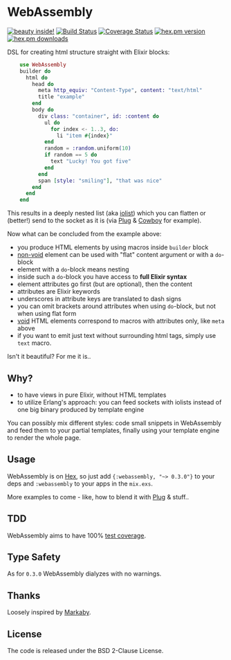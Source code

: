 WebAssembly
===========
[![beauty inside!](http://img.shields.io/badge/beauty-inside-80b0ff.svg)](http://en.wikipedia.org/wiki/Beauty)
[![Build Status](https://travis-ci.org/herenowcoder/webassembly.svg?branch=master)](https://travis-ci.org/herenowcoder/webassembly)
[![Coverage Status](https://img.shields.io/coveralls/herenowcoder/webassembly.svg)](https://coveralls.io/r/herenowcoder/webassembly)
[![hex.pm version](https://img.shields.io/hexpm/v/webassembly.svg)](https://hex.pm/packages/webassembly)
[![hex.pm downloads](https://img.shields.io/hexpm/dt/webassembly.svg)](https://hex.pm/packages/webassembly)

DSL for creating html structure straight with Elixir blocks:

```Elixir
    use WebAssembly
    builder do
      html do
        head do
          meta http_equiv: "Content-Type", content: "text/html"
          title "example"
        end
        body do
          div class: "container", id: :content do
            ul do
              for index <- 1..3, do:
                li "item #{index}"
            end
            random = :random.uniform(10)
            if random == 5 do
              text "Lucky! You got five"
            end
          end
          span [style: "smiling"], "that was nice"
        end
      end
    end
```

This results in a deeply nested list (aka [iolist])
which you can flatten or (better!) send to the socket as it is
(via [Plug] & [Cowboy] for example).

Now what can be concluded from the example above:

* you produce HTML elements by using macros inside `builder` block
* [non-void] element can be used with "flat" content argument or with a `do`-block
* element with a `do`-block means nesting
* inside such a `do`-block you have access to **full Elixir syntax**
* element attributes go first (but are optional), then the content
* attributes are Elixir keywords
* underscores in attribute keys are translated to dash signs
* you can omit brackets around attributes when using `do`-block,
  but not when using flat form
* [void] HTML elements correspond to macros with attributes only,
  like `meta` above
* if you want to emit just text without surrounding html tags,
  simply use `text` macro.

Isn't it beautiful? For me it is..

## Why?

* to have views in pure Elixir, without HTML templates
* to utilize Erlang's approach: you can feed sockets with iolists
  instead of one big binary produced by template engine

You can possibly mix different styles: code small snippets in
WebAssembly and feed them to your partial templates, finally using
your template engine to render the whole page.

## Usage

WebAssembly is on [Hex], so just add `{:webassembly, "~> 0.3.0"}` to your deps
and `:webassembly` to your apps in the `mix.exs`.

More examples to come - like, how to blend it with [Plug] & stuff..

## TDD

WebAssembly aims to have 100% [test coverage].

## Type Safety

As for `0.3.0` WebAssembly dialyzes with no warnings.

## Thanks

Loosely inspired by [Markaby].

## License

The code is released under the BSD 2-Clause License.

[markaby]: http://markaby.github.io/
[plug]:    http://hex.pm/packages/plug
[cowboy]:  http://hex.pm/packages/cowboy
[iolist]:  http://www.erlang.org/doc/reference_manual/typespec.html
[hex]:     http://hex.pm
[void]:    http://www.w3.org/TR/html5/syntax.html#void-elements
[non-void]: http://www.w3.org/TR/html-markup/syntax.html#elements-html-syntax-list
[test coverage]: https://coveralls.io/r/herenowcoder/webassembly
